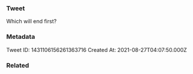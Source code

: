 ### Tweet
Which will end first?

### Metadata
Tweet ID: 1431106156261363716
Created At: 2021-08-27T04:07:50.000Z

### Related

